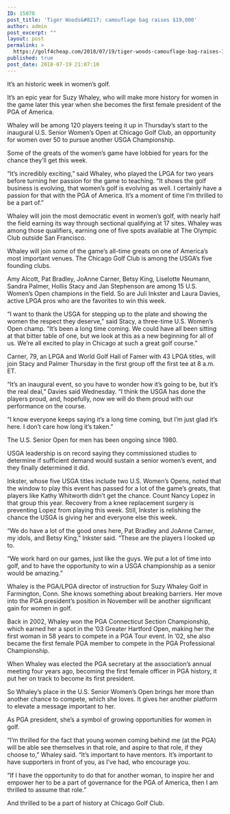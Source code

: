 ```yaml
---
ID: 15070
post_title: 'Tiger Woods&#8217; camouflage bag raises $19,000'
author: admin
post_excerpt: ""
layout: post
permalink: >
  https://golf4cheap.com/2018/07/19/tiger-woods-camouflage-bag-raises-19000/
published: true
post_date: 2018-07-19 21:07:10
---
```

<div><div data-reactid=312><p>It’s an historic week in women’s golf.</p><p>It’s an epic year for Suzy Whaley, who will make more history for women in the game later this year when she becomes the first female president of the PGA of America.</p><p>Whaley will be among 120 players teeing it up in Thursday’s start to the inaugural U.S. Senior Women’s Open at Chicago Golf Club, an opportunity for women over 50 to pursue another USGA Championship.</p><p>Some of the greats of the women’s game have lobbied for years for the chance they’ll get this week.</p><p>“It’s incredibly exciting,” said Whaley, who played the LPGA for two years before turning her passion for the game to teaching. “It shows the golf business is evolving, that women’s golf is evolving as well. I certainly have a passion for that with the PGA of America. It’s a moment of time I’m thrilled to be a part of.”</p><p>Whaley will join the most democratic event in women’s golf, with nearly half the field earning its way through sectional qualifying at 17 sites. Whaley was among those qualifiers, earning one of five spots available at The Olympic Club outside San Francisco.</p><p>Whaley will join some of the game’s all-time greats on one of America’s most important venues. The Chicago Golf Club is among the USGA’s five founding clubs.</p><p>Amy Alcott, Pat Bradley, JoAnne Carner, Betsy King, Liselotte Neumann, Sandra Palmer, Hollis Stacy and Jan Stephenson are among 15 U.S. Women’s Open champions in the field. So are Juli Inkster and Laura Davies, active LPGA pros who are the favorites to win this week.</p><p>“I want to thank the USGA for stepping up to the plate and showing the women the respect they deserve,” said Stacy, a three-time U.S. Women’s Open champ. “It’s been a long time coming. We could have all been sitting at that bitter table of one, but we look at this as a new beginning for all of us. We’re all excited to play in Chicago at such a great golf course.”</p><p>Carner, 79, an LPGA and World Golf Hall of Famer with 43 LPGA titles, will join Stacy and Palmer Thursday in the first group off the first tee at 8 a.m. ET.</p><p>“It’s an inaugural event, so you have to wonder how it’s going to be, but it’s the real deal,” Davies said Wednesday. “I think the USGA has done the players proud, and, hopefully, now we will do them proud with our performance on the course.</p><p>“I know everyone keeps saying it’s a long time coming, but I’m just glad it’s here. I don’t care how long it’s taken.”</p><p>The U.S. Senior Open for men has been ongoing since 1980.</p><p>USGA leadership is on record saying they commissioned studies to determine if sufficient demand would sustain a senior women’s event, and they finally determined it did.</p><p>Inkster, whose five USGA titles include two U.S. Women’s Opens, noted that the window to play this event has passed for a lot of the game’s greats, that players like Kathy Whitworth didn’t get the chance. Count Nancy Lopez in that group this year. Recovery from a knee replacement surgery is preventing Lopez from playing this week. Still, Inkster is relishing the chance the USGA is giving her and everyone else this week.</p><p>“We do have a lot of the good ones here, Pat Bradley and JoAnne Carner, my idols, and Betsy King,” Inkster said. “These are the players I looked up to.</p><p>“We work hard on our games, just like the guys. We put a lot of time into golf, and to have the opportunity to win a USGA championship as a senior would be amazing.”</p><p>Whaley is the PGA/LPGA director of instruction for Suzy Whaley Golf in Farmington, Conn. She knows something about breaking barriers. Her move into the PGA president’s position in November will be another significant gain for women in golf.</p><p>Back in 2002, Whaley won the PGA Connecticut Section Championship, which earned her a spot in the ’03 Greater Hartford Open, making her the first woman in 58 years to compete in a PGA Tour event. In ’02, she also became the first female PGA member to compete in the PGA Professional Championship.</p><p>When Whaley was elected the PGA secretary at the association’s annual meeting four years ago, becoming the first female officer in PGA history, it put her on track to become its first president.</p><p>So Whaley’s place in the U.S. Senior Women’s Open brings her more than another chance to compete, which she loves. It gives her another platform to elevate a message important to her.</p><p>As PGA president, she’s a symbol of growing opportunities for women in golf.</p><p>“I’m thrilled for the fact that young women coming behind me (at the PGA) will be able see themselves in that role, and aspire to that role, if they choose to,” Whaley said. “It’s important to have mentors. It’s important to have supporters in front of you, as I’ve had, who encourage you.</p><p>“If I have the opportunity to do that for another woman, to inspire her and empower her to be a part of governance for the PGA of America, then I am thrilled to assume that role.”</p><p>And thrilled to be a part of history at Chicago Golf Club.</p></div></div>